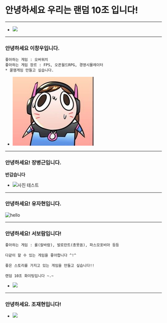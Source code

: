 # 안녕하세요 우리는 랜덤 10조 입니다!
---
* <img src="https://img.sbs.co.kr/newsnet/etv/upload/2017/11/15/30000586054.jpg"></img>
---
### 안녕하세요 이창우입니다.
```
좋아하는 게임 : 오버워치
좋아하는 게임 장르 : FPS, 오픈월드RPG, 경영시뮬레이터
* 꿀잼게임 만들고 싶습니다.
```
* ![profileImage](./profileImage.jpg)

---
### 안녕하세요! 장병근입니다.
**반갑습니다**
* ![사진 테스트](https://r2.jjalbot.com/2023/03/_XmQZnhihZ.jpeg)

---
### 안녕하세요! 유자현입니다.
<img src="https://c1.staticflickr.com/1/927/43073772131_9123677185_o.jpg" alt="hello"></img>

---
### 안녕하세요! 서보람입니다!
```
좋아하는 게임 : 롤(칼바람), 발로란트(총못쏨), 파스모포비아 등등

다같이 할 수 있는 게임을 좋아합니다 ^!^

좋은 스토리를 가지고 있는 게임을 만들고 싶습니다!!

랜덤 10조 화이팅입니다 ~.~
```
* <img src="https://i.pinimg.com/736x/30/d2/b4/30d2b4c3f26eb0f4e6d8f948cc3c25a2.jpg"></img>

---
### 안녕하세요. 조재현입니다!
* <img src="https://media0.giphy.com/media/v1.Y2lkPTc5MGI3NjExOWtwdWNhb3Y2bWRqMDRhMTQzcjJkc2lwbWduZm15bmRhMDBkbmVibiZlcD12MV9pbnRlcm5hbF9naWZfYnlfaWQmY3Q9Zw/vPuszmHgeWnIhTkSr5/giphy.gif"></img>
